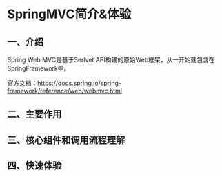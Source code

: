 # SpringMVC简介&体验

## 一、介绍

Spring Web MVC是基于Serlvet API构建的原始Web框架，从一开始就包含在SpringFramework中。

官方文档：<https://docs.spring.io/spring-framework/reference/web/webmvc.html>

## 二、主要作用

## 三、核心组件和调用流程理解

## 四、快速体验
